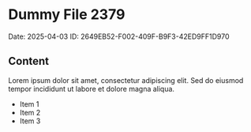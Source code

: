 # Dummy File 2379

Date: 2025-04-03
ID: 2649EB52-F002-409F-B9F3-42ED9FF1D970

## Content

Lorem ipsum dolor sit amet, consectetur adipiscing elit.
Sed do eiusmod tempor incididunt ut labore et dolore magna aliqua.

* Item 1
* Item 2
* Item 3

